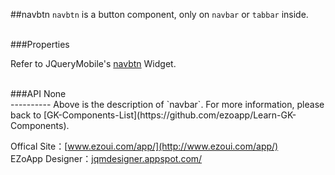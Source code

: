 ##navbtn
`navbtn` is a button component, only on `navbar` or `tabbar` inside.

<br/>
###Properties

Refer to JQueryMobile's [navbtn](http://demos.jquerymobile.com/1.0rc2/docs/toolbars/docs-navbar.html) Widget.

<br/>
###API
None


<br/>
----------
Above is the description of `navbar`. For more information, please back to [GK-Components-List](https://github.com/ezoapp/Learn-GK-Components).

Offical Site：[www.ezoui.com/app/](http://www.ezoui.com/app/)  
EZoApp Designer：[jqmdesigner.appspot.com/](http://jqmdesigner.appspot.com/)




